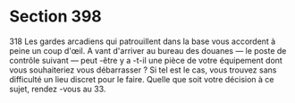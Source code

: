 # Section 398

318
Les gardes arcadiens qui patrouillent dans la base vous accordent
à peine un coup d'œil. A vant d'arriver au bureau des douanes —
le poste de contrôle suivant — peut -être y a -t-il une pièce de
votre équipement dont vous souhaiteriez vous débarrasser ? Si
tel est le cas, vous trouvez sans difficulté un lieu discret pour le
faire. Quelle que soit votre décision à ce sujet, rendez -vous au 33.